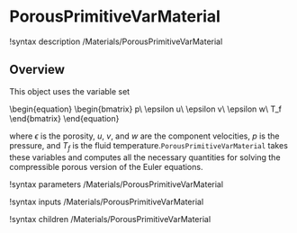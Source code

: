 # PorousPrimitiveVarMaterial

!syntax description /Materials/PorousPrimitiveVarMaterial

## Overview

This object uses the variable set

\begin{equation}
\begin{bmatrix}
p\\
\epsilon u\\
\epsilon v\\
\epsilon w\\
T_f
\end{bmatrix}
\end{equation}

where $\epsilon$ is the porosity, $u$, $v$, and $w$ are
the component velocities, $p$ is the pressure, and $T_f$ is the fluid
temperature.`PorousPrimitiveVarMaterial` takes these variables and computes all the
necessary quantities for solving the compressible porous version of the Euler
equations.

!syntax parameters /Materials/PorousPrimitiveVarMaterial

!syntax inputs /Materials/PorousPrimitiveVarMaterial

!syntax children /Materials/PorousPrimitiveVarMaterial
